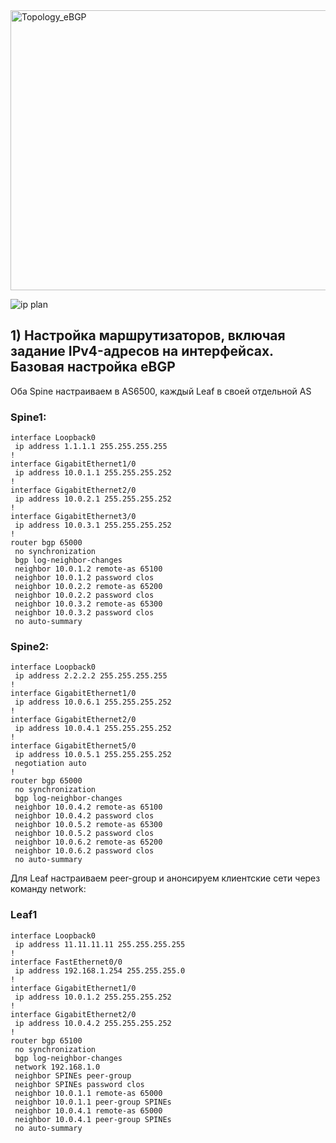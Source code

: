
<img width="762" height="448" alt="Topology_eBGP" src="https://github.com/user-attachments/assets/64c099a2-fbab-4757-aca2-d889b3bb3ea5" />

![ip plan](https://github.com/user-attachments/assets/d6f61070-4808-4736-90b7-e781034cf0e6)

## 1) Настройка маршрутизаторов, включая задание IPv4-адресов на интерфейсах. Базовая настройка eBGP
Оба Spine настраиваем в AS6500, каждый Leaf в своей отдельной AS

### Spine1:
```
interface Loopback0
 ip address 1.1.1.1 255.255.255.255
!
interface GigabitEthernet1/0
 ip address 10.0.1.1 255.255.255.252
!
interface GigabitEthernet2/0
 ip address 10.0.2.1 255.255.255.252
!
interface GigabitEthernet3/0
 ip address 10.0.3.1 255.255.255.252
!
router bgp 65000
 no synchronization
 bgp log-neighbor-changes
 neighbor 10.0.1.2 remote-as 65100
 neighbor 10.0.1.2 password clos
 neighbor 10.0.2.2 remote-as 65200
 neighbor 10.0.2.2 password clos
 neighbor 10.0.3.2 remote-as 65300
 neighbor 10.0.3.2 password clos
 no auto-summary
```
### Spine2:
```
interface Loopback0
 ip address 2.2.2.2 255.255.255.255
!
interface GigabitEthernet1/0
 ip address 10.0.6.1 255.255.255.252
!
interface GigabitEthernet2/0
 ip address 10.0.4.1 255.255.255.252
!
interface GigabitEthernet5/0
 ip address 10.0.5.1 255.255.255.252
 negotiation auto
!
router bgp 65000
 no synchronization
 bgp log-neighbor-changes
 neighbor 10.0.4.2 remote-as 65100
 neighbor 10.0.4.2 password clos
 neighbor 10.0.5.2 remote-as 65300
 neighbor 10.0.5.2 password clos
 neighbor 10.0.6.2 remote-as 65200
 neighbor 10.0.6.2 password clos
 no auto-summary
```
Для Leaf настраиваем peer-group и анонсируем клиентские сети через команду network:

### Leaf1
```
interface Loopback0
 ip address 11.11.11.11 255.255.255.255
!
interface FastEthernet0/0
 ip address 192.168.1.254 255.255.255.0
!
interface GigabitEthernet1/0
 ip address 10.0.1.2 255.255.255.252
!
interface GigabitEthernet2/0
 ip address 10.0.4.2 255.255.255.252
!
router bgp 65100
 no synchronization
 bgp log-neighbor-changes
 network 192.168.1.0
 neighbor SPINEs peer-group
 neighbor SPINEs password clos
 neighbor 10.0.1.1 remote-as 65000
 neighbor 10.0.1.1 peer-group SPINEs
 neighbor 10.0.4.1 remote-as 65000
 neighbor 10.0.4.1 peer-group SPINEs
 no auto-summary
```
